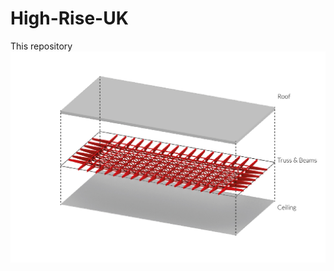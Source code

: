 # High-Rise-UK
This repository 
![Tux, the Linux mascot](Structures/Modular_Truss/Truss_Diagram.jpg)
